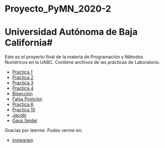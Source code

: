 # Proyecto_PyMN_2020-2
# Universidad Autónoma de Baja California#

Este es el proyecto final de la materia de Programación y Métodos Numéricos en la UABC. Contiene archivos de las prácticas de Laboratorio.

* [Practica 1](https://github.com/florjordan/Proyecto_PyMN_2020-2/tree/main/Practica%201)
* [Practica 2](https://github.com/florjordan/Proyecto_PyMN_2020-2/tree/main/Practica%202)
* [Practica 3](https://github.com/florjordan/Proyecto_PyMN_2020-2/tree/main/Practica%203)
* [Practica 4](https://github.com/florjordan/Proyecto_PyMN_2020-2/tree/main/Practica%204)
* [Bisección](https://github.com/florjordan/Proyecto_PyMN_2020-2/blob/main/Practica%205/Bisecci%C3%B3n.cpp)
* [Falsa Posición](https://github.com/florjordan/Proyecto_PyMN_2020-2/blob/main/Practica%205/Falsa%20posici%C3%B3n.cpp)
* [Practica 6](https://github.com/florjordan/Proyecto_PyMN_2020-2/blob/main/Practica%206/Practica%206.cpp)
* [Practica 10](https://github.com/florjordan/Proyecto_PyMN_2020-2/blob/main/Practica%2010/Practica%2010.cpp)
* [Jacobi](https://github.com/florjordan/Proyecto_PyMN_2020-2/blob/main/Practica%2011/Jacobi.cpp)
* [Gaus Seidel](https://github.com/florjordan/Proyecto_PyMN_2020-2/blob/main/Practica%2011/GaussSeidel.cpp)

Gracias por leerme.
Pudes verme en:
* [Instagram](https://www.instagram.com/flor.jordan/)
